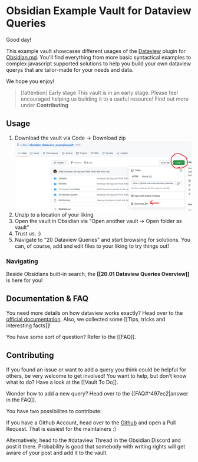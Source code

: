 # Obsidian Example Vault for Dataview Queries

Good day!

This example vault showcases different usages of the [Dataview](https://blacksmithgu.github.io/obsidian-dataview/) plugin for [Obsidian.md](https://obsidian.md/). You'll find everything from more basic syntactical examples to complex javascript supported solutions to help you build your own dataview querys that are tailor-made for your needs and data.

We hope you enjoy!

> [!attention] Early stage
> This vault is in an early stage. Please feel encouraged helping us building it to a useful resource! Find out more under **Contributing**

## Usage

1. Download the vault via Code -> Download zip
![Game Example](00%20Meta/attachments/Pasted%20image%2020220729113542.png)
2. Unzip to a location of your liking
3. Open the vault in Obsidian via "Open another vault -> Open folder as vault"
4. Trust us. :) 
5. Navigate to "20 Dataview Queries" and start browsing for solutions. You can, of course, add and edit files to your liking to try things out!

### Navigating

Beside Obsidians built-in search, the **[[20.01 Dataview Queries Overview]]** is here for you!

## Documentation & FAQ

You need more details on how dataview works exactly? Head over to the [official documentation](https://blacksmithgu.github.io/obsidian-dataview/).
Also, we collected some [[Tips, tricks and interesting facts]]!

You have some sort of question? Refer to the [[FAQ]].

## Contributing

If you found an issue or want to add a query you think could be helpful for others, be very welcome to get involved! You want to help, but don't know what to do? Have a look at the [[Vault To Do]].

Wonder how to add a new query? Head over to the [[FAQ#^497ec2|answer in the FAQ]].

You have two possibilites to contribute: 

If you have a Github Account, head over to the [Github](https://github.com/s-blu/obsidian_dataview_examplevault) and open a Pull Request. That is easiest for the maintainers :) 

Alternatively, head to the #dataview Thread in the Obsidian Discord and post it there. Probability is good that somebody with writing rights will get aware of your post and add it to the vault.
